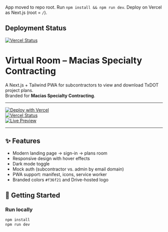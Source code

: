 App moved to repo root. Run `npm install && npm run dev`. Deploy on Vercel as Next.js (root = `/`).

## Deployment Status

[![Vercel Status](https://img.shields.io/github/deployments/londepan/virtual_room/Production?label=vercel&logo=vercel)](https://vercel.com/team_EO1hgyvwJObOhy8O2T6GIKC8/virtual-room)

# Virtual Room – Macias Specialty Contracting

A Next.js + Tailwind PWA for subcontractors to view and download TxDOT project plans.  
Branded for **Macias Specialty Contracting**.

---

[![Deploy with Vercel](https://vercel.com/button)](https://vercel.com/new/clone?repository-url=https://github.com/londepan/virtual_room)  
[![Vercel Status](https://img.shields.io/github/deployments/londepan/virtual_room/Production?label=vercel&logo=vercel)](https://vercel.com/team_EO1hgyvwJObOhy8O2T6GIKC8/virtual-room)  
[![Live Preview](https://img.shields.io/badge/Preview-Live-green?logo=vercel)](https://virtual-room.vercel.app)

---

## ✨ Features
- Modern landing page → sign-in → plans room  
- Responsive design with hover effects  
- Dark mode toggle  
- Mock auth (subcontractor vs. admin by email domain)  
- PWA support: manifest, icons, service worker  
- Branded colors `#f36f21` and Drive-hosted logo  

## 🚀 Getting Started

### Run locally
```bash
npm install
npm run dev
